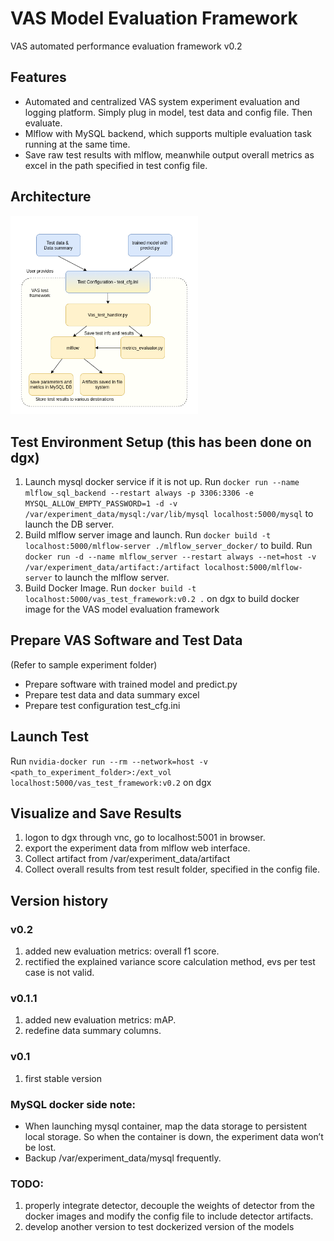 # VAS Model Evaluation Framework
VAS automated performance evaluation framework v0.2

## Features
 - Automated and centralized VAS system experiment evaluation and logging platform. Simply plug in model, test data and config file. Then evaluate.
 - Mlflow with MySQL backend, which supports multiple evaluation task running at the same time.
 - Save raw test results with mlflow, meanwhile output overall metrics as excel in the path specified in test config file.

## Architecture
<img src="https://github.com/dsaidgovsg/vas_model_evaluation_framework/blob/master/vas_test_framework.png" width="300">

## Test Environment Setup (this has been done on dgx)
1. Launch mysql docker service if it is not up. Run `docker run --name mlflow_sql_backend --restart always -p 3306:3306 -e MYSQL_ALLOW_EMPTY_PASSWORD=1 -d -v /var/experiment_data/mysql:/var/lib/mysql localhost:5000/mysql` to launch the DB server.
2. Build mlflow server image and launch. Run `docker build -t localhost:5000/mlflow-server ./mlflow_server_docker/` to build. Run `docker run -d --name mlflow_server --restart always --net=host -v /var/experiment_data/artifact:/artifact localhost:5000/mlflow-server` to launch the mlflow server.
2. Build Docker Image. Run `docker build -t localhost:5000/vas_test_framework:v0.2 .` on dgx to build docker image for the VAS model evaluation framework

## Prepare VAS Software and Test Data
(Refer to sample experiment folder)
 - Prepare software with trained model and predict.py
 - Prepare test data and data summary excel
 - Prepare test configuration test_cfg.ini

## Launch Test
Run `nvidia-docker run --rm --network=host -v <path_to_experiment_folder>:/ext_vol localhost:5000/vas_test_framework:v0.2` on dgx

## Visualize and Save Results
 1. logon to dgx through vnc, go to localhost:5001 in browser.
 2. export the experiment data from mlflow web interface.
 3. Collect artifact from /var/experiment_data/artifact
 4. Collect overall results from test result folder, specified in the config file.

## Version history

### v0.2
 1. added new evaluation metrics: overall f1 score.
 2. rectified the explained variance score calculation method, evs per test case is not valid.

### v0.1.1
 1. added new evaluation metrics: mAP.
 2. redefine data summary columns.

### v0.1
 1. first stable version

### MySQL docker side note:
 - When launching mysql container, map the data storage to persistent local storage. So when the container is down, the experiment data won’t be lost.
 - Backup /var/experiment_data/mysql frequently.

### TODO:
 1. properly integrate detector, decouple the weights of detector from the docker images and modify the config file to include detector artifacts.
 2. develop another version to test dockerized version of the models
